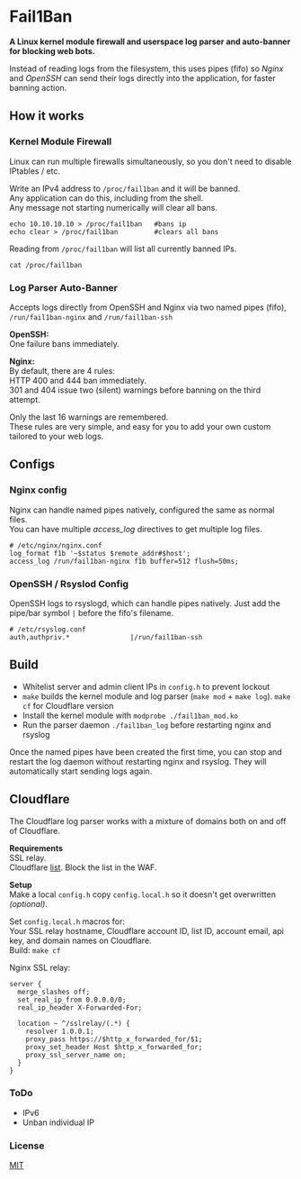 # Fail1Ban
__A Linux kernel module firewall and userspace log parser and auto-banner for blocking web bots.__

Instead of reading logs from the filesystem, this uses pipes (fifo) so _Nginx_ and _OpenSSH_ can send their logs directly into the application, for faster banning action.

## How it works
### Kernel Module Firewall
Linux can run multiple firewalls simultaneously, so you don't need to disable IPtables / etc.

Write an IPv4 address to `/proc/fail1ban` and it will be banned.\
Any application can do this, including from the shell.\
Any message not starting numerically will clear all bans.
```
echo 10.10.10.10 > /proc/fail1ban   #bans ip
echo clear > /proc/fail1ban         #clears all bans
```
Reading from `/proc/fail1ban` will list all currently banned IPs.
```
cat /proc/fail1ban
```

### Log Parser Auto-Banner
Accepts logs directly from OpenSSH and Nginx via two named pipes (fifo), `/run/fail1ban-nginx` and `/run/fail1ban-ssh`

__OpenSSH:__\
One failure bans immediately.

__Nginx:__\
By default, there are 4 rules:\
HTTP 400 and 444 ban immediately.\
301 and 404 issue two (silent) warnings before banning on the third attempt.

Only the last 16 warnings are remembered.\
These rules are very simple, and easy for you to add your own custom tailored to your web logs.

## Configs
### Nginx config
Nginx can handle named pipes natively, configured the same as normal files.\
You can have multiple _access_log_  directives to get multiple log files.
```
# /etc/nginx/nginx.conf
log_format f1b '~$status $remote_addr#$host';
access_log /run/fail1ban-nginx f1b buffer=512 flush=50ms;
```

### OpenSSH / Rsyslod Config
OpenSSH logs to rsyslogd, which can handle pipes natively. Just add the pipe/bar symbol `|` before the fifo's filename.
```
# /etc/rsyslog.conf
auth,authpriv.*               |/run/fail1ban-ssh
```

## Build
- Whitelist server and admin client IPs in `config.h` to prevent lockout
- `make` builds the kernel module and log parser (`make mod` + `make log`). `make cf` for Cloudflare version
- Install the kernel module with `modprobe ./fail1ban_mod.ko`
- Run the parser daemon `./fail1ban_log` before restarting nginx and rsyslog

Once the named pipes have been created the first time, you can stop and restart the log daemon without restarting nginx and rsyslog. They will automatically start sending logs again.

## Cloudflare
The Cloudflare log parser works with a mixture of domains both on and off of Cloudflare.

__Requirements__\
SSL relay.\
Cloudflare [list](https://developers.cloudflare.com/waf/tools/lists/custom-lists/). Block the list in the WAF.

__Setup__\
Make a local `config.h` copy `config.local.h` so it doesn't get overwritten _(optional)_.

Set `config.local.h` macros for:\
Your SSL relay hostname, Cloudflare account ID, list ID, account email, api key, and domain names on Cloudflare.\
Build: `make cf`

Nginx SSL relay:
```
server {
  merge_slashes off;
  set_real_ip_from 0.0.0.0/0;
  real_ip_header X-Forwarded-For;

  location ~ ^/sslrelay/(.*) {
    resolver 1.0.0.1;
    proxy_pass https://$http_x_forwarded_for/$1;
    proxy_set_header Host $http_x_forwarded_for;
    proxy_ssl_server_name on;
  }
}
```

### ToDo
- IPv6
- Unban individual IP

### License
[MIT](LICENSE)
